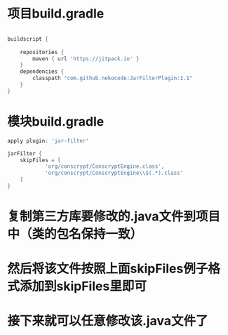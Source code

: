 # 项目build.gradle
```gradle

buildscript {
    
    repositories {
        maven { url 'https://jitpack.io' }
    }
    dependencies {
        classpath "com.github.nekocode:JarFilterPlugin:1.1"
    }
}

```
# 模块build.gradle
```gradle
apply plugin: 'jar-filter'

jarFilter {
    skipFiles = [
            'org/conscrypt/ConscryptEngine.class',
            'org/conscrypt/ConscryptEngine\\$(.*).class'
    ]
}

```
# 复制第三方库要修改的.java文件到项目中（类的包名保持一致）
# 然后将该文件按照上面skipFiles例子格式添加到skipFiles里即可
# 接下来就可以任意修改该.java文件了
